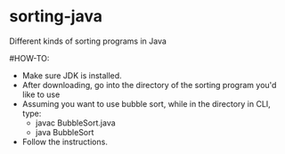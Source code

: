 # sorting-java
Different kinds of sorting programs in Java 

#HOW-TO:

- Make sure JDK is installed.
- After downloading, go into the directory of the sorting program you'd like to use
- Assuming you want to use bubble sort, while in the directory in CLI, type:
    - javac BubbleSort.java
    - java BubbleSort
- Follow the instructions.
